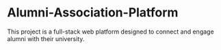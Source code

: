 # Alumni-Association-Platform
This project is a full-stack web platform designed to connect and engage alumni with their university.

